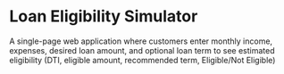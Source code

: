 # Loan Eligibility Simulator
A single-page web application where customers enter monthly income, expenses, desired loan amount, and optional loan term to see estimated eligibility (DTI, eligible amount, recommended term, Eligible/Not Eligible)
